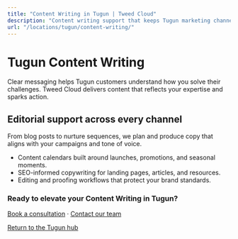```yaml
---
title: "Content Writing in Tugun | Tweed Cloud"
description: "Content writing support that keeps Tugun marketing channels fresh."
url: "/locations/tugun/content-writing/"
---
```


# Tugun Content Writing

Clear messaging helps Tugun customers understand how you solve their challenges. Tweed Cloud delivers content that reflects your expertise and sparks action.

## Editorial support across every channel

From blog posts to nurture sequences, we plan and produce copy that aligns with your campaigns and tone of voice.

- Content calendars built around launches, promotions, and seasonal moments.
- SEO-informed copywriting for landing pages, articles, and resources.
- Editing and proofing workflows that protect your brand standards.

### Ready to elevate your Content Writing in Tugun?

[Book a consultation](/consultation/) · [Contact our team](/contact/)

[Return to the Tugun hub](/locations/tugun/)
